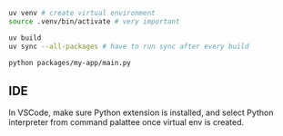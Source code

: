 ```bash
uv venv # create virtual environment
source .venv/bin/activate # very important

uv build
uv sync --all-packages # have to run sync after every build

python packages/my-app/main.py
```

## IDE

In VSCode, make sure Python extension is installed, and select Python interpreter from command palattee once virtual env is created.
